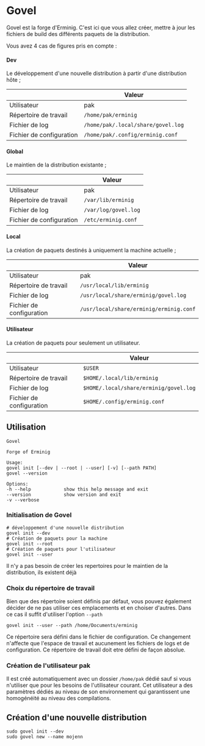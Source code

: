 # Govel

[//]: <> (TODO Parler de la création de l'utilisateur pak)

Govel est la forge d'Erminig. C'est ici que vous allez créer, mettre à jour les fichiers de build des différents paquets de la distribution.

Vous avez 4 cas de figures pris en compte :

#### Dev

Le développement d'une nouvelle distribution à partir d'une distribution hôte ;

|                          | Valeur                             |
|--------------------------|------------------------------------|
| Utilisateur              | pak                                |
| Répertoire de travail    | `/home/pak/erminig`                |
| Fichier de log           | `/home/pak/.local/share/govel.log` |
| Fichier de configuration | `/home/pak/.config/erminig.conf`   |

#### Global

Le maintien de la distribution existante ;

|                          | Valeur                             |
|--------------------------|------------------------------------|
| Utilisateur              | pak                                |
| Répertoire de travail    | `/var/lib/erminig`                 |
| Fichier de log           | `/var/log/govel.log`               |
| Fichier de configuration | `/etc/erminig.conf`                |

#### Local

La création de paquets destinés à uniquement la machine actuelle ;

|                          | Valeur                                 |
|--------------------------|----------------------------------------|
| Utilisateur              | pak                                    |
| Répertoire de travail    | `/usr/local/lib/erminig`               |
| Fichier de log           | `/usr/local/share/erminig/govel.log`   |
| Fichier de configuration | `/usr/local/share/erminig/erminig.conf`|

#### Utilisateur

La création de paquets pour seulement un utilisateur.

|                          | Valeur                                   |
|--------------------------|------------------------------------------|
| Utilisateur              | `$USER`                                  |
| Répertoire de travail    | `$HOME/.local/lib/erminig`               |
| Fichier de log           | `$HOME/.local/share/erminig/govel.log`   |
| Fichier de configuration | `$HOME/.config/erminig.conf`             |

## Utilisation

```text
Govel

Forge of Erminig

Usage:
govel init [--dev | --root | --user] [-v] [--path PATH]
govel --version

Options:
-h --help            show this help message and exit
--version            show version and exit
-v --verbose
```

### Initialisation de Govel

```
# développement d'une nouvelle distribution
govel init --dev
# Création de paquets pour la machine
govel init --root
# Création de paquets pour l'utilisateur
govel init --user
```
Il n'y a pas besoin de créer les repertoires pour le maintien de la distribution, ils existent déjà

### Choix du répertoire de travail

Bien que des répertoire soient définis par défaut, vous pouvez également décider de ne pas utiliser ces emplacements et en choiser d'autres.
Dans ce cas il suffit d'utiliser l'option `--path`

```
govel init --user --path /home/Documents/erminig
```

Ce répertoire sera défini dans le fichier de configuration. Ce changement n'affecte que l'espace de travail et aucunement les fichiers de logs et de configuration.
Ce répertoire de travail doit etre défini de façon absolue.

### Création de l'utilisateur pak

Il est créé automatiquement avec un dossier `/home/pak` dédié sauf si vous n'utiliser que pour les besoins de l'utilisateur courant. Cet utilisateur a des paramètres dédiés au niveau de son environnement qui garantissent une homogénéité au niveau des compilations.

## Création d'une nouvelle distribution

```
sudo govel init --dev
sudo govel new --name mojenn
```